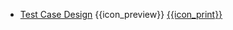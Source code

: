 * [Test Case Design]({{baseUrl}}/testCaseDesign/)
  <trigger for="pop:testCaseDesign-preview">{{icon_preview}}</trigger> [{{icon_print}}](print.html)

<popover id="pop:testCaseDesign-preview" title="Test Case Design {{icon_preview}}" placement="right">
  <div slot="content">
    <include src="preview.md" />
  </div>
</popover>
